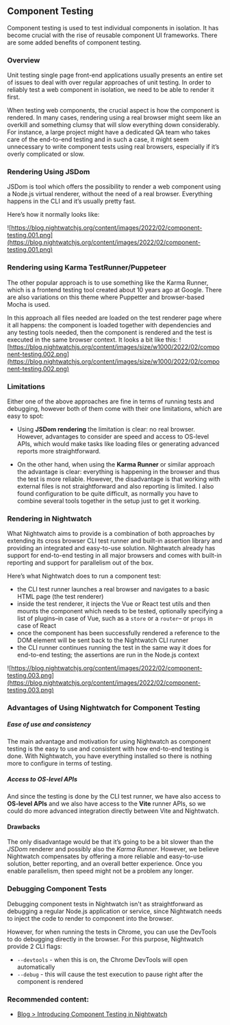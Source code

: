 <div class="page-header"><h2>Component Testing</h2></div>
 
Component testing is used to test individual components in isolation. It has become crucial with the rise of reusable component UI frameworks. There are some added benefits of component testing. 

### Overview

Unit testing single page front-end applications usually presents an entire set of issues to deal with over regular approaches of unit testing. In order to reliably test a web component in isolation, we need to be able to render it first.

When testing web components, the crucial aspect is how the component is rendered. In many cases, rendering using a real browser might seem like an overkill and something clumsy that will slow everything down considerably. For instance, a large project might have a dedicated QA team who takes care of the end-to-end testing and in such a case, it might seem unnecessary to write component tests using real browsers, especially if it’s overly complicated or slow.

### Rendering Using JSDom

JSDom is tool which offers the possibility to render a web component using a Node.js virtual renderer, without the need of a real browser. Everything happens in the CLI and it’s usually pretty fast.

Here’s how it normally looks like:

![https://blog.nightwatchjs.org/content/images/2022/02/component-testing.001.png](https://blog.nightwatchjs.org/content/images/2022/02/component-testing.001.png)

### Rendering using Karma TestRunner/Puppeteer
The other popular approach is to use something like the Karma Runner, which is a frontend testing tool created about 10 years ago at Google. There are also variations on this theme where Puppetter and browser-based Mocha is used.

In this approach all files needed are loaded on the test renderer page where it all happens: the component is loaded together with dependencies and any testing tools needed, then the component is rendered and the test is executed in the same browser context. It looks a bit like this:
![https://blog.nightwatchjs.org/content/images/size/w1000/2022/02/component-testing.002.png](https://blog.nightwatchjs.org/content/images/size/w1000/2022/02/component-testing.002.png)

### Limitations

Either one of the above approaches are fine in terms of running tests and debugging, however both of them come with their one limitations, which are easy to spot:

- Using **JSDom rendering** the limitation is clear: no real browser. However, advantages to consider are speed and access to OS-level APIs, which would make tasks like loading files or generating advanced reports more straightforward.

- On the other hand, when using the **Karma Runner** or similar approach the advantage is clear: everything is happening in the browser and thus the test is more reliable. However, the disadvantage is that working with external files is not straightforward and also reporting is limited. I also found configuration to be quite difficult, as normally you have to combine several tools together in the setup just to get it working.

### Rendering in Nightwatch

What Nightwatch aims to provide is a combination of both approaches by extending its cross browser CLI test runner and built-in assertion library and providing an integrated and easy-to-use solution. Nightwatch already has support for end-to-end testing in all major browsers and comes with built-in reporting and support for parallelism out of the box.

Here’s what Nightwatch does to run a component test:

- the CLI test runner launches a real browser and navigates to a basic HTML page (the test renderer)
- inside the test renderer, it injects the Vue or React test utils and then mounts the component which needs to be tested, optionally specifying a list of plugins–in case of Vue, such as a `store` or a `router`– or `props` in case of React
- once the component has been successfully rendered a reference to the DOM element will be sent back to the Nightwatch CLI runner
- the CLI runner continues running the test in the same way it does for end-to-end testing; the assertions are run in the Node.js context

![https://blog.nightwatchjs.org/content/images/2022/02/component-testing.003.png](https://blog.nightwatchjs.org/content/images/2022/02/component-testing.003.png)

### Advantages of Using Nightwatch for Component Testing

##### Ease of use and consistency
The main advantage and motivation for using Nightwatch as component testing is the easy to use and consistent with how end-to-end testing is done. With Nightwatch, you have everything installed so there is nothing more to configure in terms of testing.

##### Access to OS-level APIs
And since the testing is done by the CLI test runner, we have also access to **OS-level APIs** and we also have access to the **Vite** runner APIs, so we could do more advanced integration directly between Vite and Nightwatch.

#### Drawbacks
The only disadvantage would be that it’s going to be a bit slower than the *JSDom* renderer and possibly also the *Karma Runner*. However, we believe Nightwatch compensates by offering a more reliable and easy-to-use solution, better reporting, and an overall better experience. Once you enable parallelism, then speed might not be a problem any longer.

### Debugging Component Tests

Debugging component tests in Nightwatch isn't as straightforward as debugging a regular Node.js application or service, since Nightwatch needs to inject the code to render to component into the browser.

However, for when running the tests in Chrome, you can use the DevTools to do debugging directly in the browser. For this purpose, Nightwatch provide 2 CLI flags:

- `--devtools` - when this is on, the Chrome DevTools will open automatically
- `--debug` - this will cause the test execution to pause right after the component is rendered

### Recommended content:
- [Blog > Introducing Component Testing in Nightwatch](https://nightwatchjs.org/blog/introducing-component-testing-in-nightwatch/)
